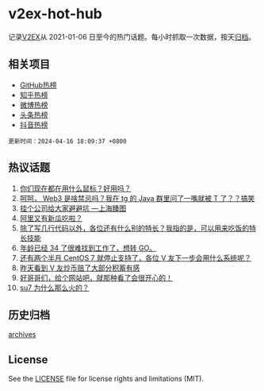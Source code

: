 # v2ex-hot-hub

 记录[V2EX](https://www.v2ex.com/)从 2021-01-06 日至今的热门话题。每小时抓取一次数据，按天[归档](archives)。
 
 ## 相关项目

- [GitHub热榜](https://github.com/lonnyzhang423/github-hot-hub)
- [知乎热榜](https://github.com/lonnyzhang423/zhihu-hot-hub)
- [微博热榜](https://github.com/lonnyzhang423/weibo-hot-hub)
- [头条热榜](https://github.com/lonnyzhang423/toutiao-hot-hub)
- [抖音热榜](https://github.com/lonnyzhang423/douyin-hot-hub)


 `更新时间：2024-04-16 18:09:37 +0800`

## 热议话题

1. [你们现在都在用什么鼠标？好用吗？](https://www.v2ex.com/t/1032790)
1. [呵呵， Web3 是啥禁忌吗？我在 tg 的 Java 群里问了一嘴就被 T 了？？搞笑](https://www.v2ex.com/t/1032832)
1. [挂个公司给大家避避坑 —上海臻图](https://www.v2ex.com/t/1032778)
1. [阿里又有新瓜吃啦？](https://www.v2ex.com/t/1032830)
1. [除了写几行代码以外，各位还有什么别的特长？我指的是，可以用来吃饭的特长技能](https://www.v2ex.com/t/1032777)
1. [年龄已经 34 了很难找到工作了，想转 GO。](https://www.v2ex.com/t/1032851)
1. [还有两个半月 CentOS 7 就停止支持了，各位 V 友下一步会用什么系统呢？](https://www.v2ex.com/t/1032729)
1. [昨天看到 V 友炒币赔了大部分积蓄有感](https://www.v2ex.com/t/1032819)
1. [好哥哥们，给个网站吧，就那种看了会很开心的！](https://www.v2ex.com/t/1032821)
1. [su7 为什么那么火的？](https://www.v2ex.com/t/1032930)

## 历史归档

[archives](archives)

## License

See the [LICENSE](LICENSE) file for license rights and limitations (MIT).
